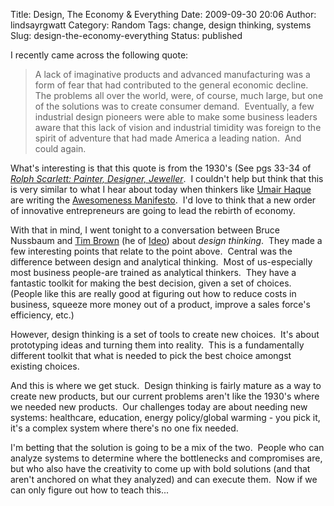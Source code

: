 Title: Design, The Economy & Everything
Date: 2009-09-30 20:06
Author: lindsayrgwatt
Category: Random
Tags: change, design thinking, systems
Slug: design-the-economy-everything
Status: published

I recently came across the following quote:

> A lack of imaginative products and advanced manufacturing was a form of fear that had contributed to the general economic decline.  The problems all over the world, were, of course, much large, but one of the solutions was to create consumer demand.  Eventually, a few industrial design pioneers were able to make some business leaders aware that this lack of vision and industrial timidity was foreign to the spirit of adventure that had made America a leading nation.  And could again.

What's interesting is that this quote is from the 1930's (See pgs 33-34 of *[Rolph Scarlett: Painter, Designer, Jeweller](http://www.amazon.com/Rolph-Scarlett-Painter-Designer-Jeweller/dp/0773528040)*.  I couldn't help but think that this is very similar to what I hear about today when thinkers like [Umair Haque](http://www.bubblegeneration.com/?a=about) are writing the [Awesomeness Manifesto](http://blogs.harvardbusiness.org/haque/2009/09/is_your_business_innovative_or.html).  I'd love to think that a new order of innovative entrepreneurs are going to lead the rebirth of economy.

With that in mind, I went tonight to a conversation between Bruce Nussbaum and [Tim Brown](http://www.ideo.com/thinking/voice/tim-brown/) (he of [Ideo](http://www.ideo.com/)) about *design thinking*.  They made a few interesting points that relate to the point above.  Central was the difference between design and analytical thinking.  Most of us-especially most business people-are trained as analytical thinkers.  They have a fantastic toolkit for making the best decision, given a set of choices.  (People like this are really good at figuring out how to reduce costs in business, squeeze more money out of a product, improve a sales force's efficiency, etc.)

However, design thinking is a set of tools to create new choices.  It's about prototyping ideas and turning them into reality.  This is a fundamentally different toolkit that what is needed to pick the best choice amongst existing choices.

And this is where we get stuck.  Design thinking is fairly mature as a way to create new products, but our current problems aren't like the 1930's where we needed new products.  Our challenges today are about needing new systems: healthcare, education, energy policy/global warming - you pick it, it's a complex system where there's no one fix needed.

I'm betting that the solution is going to be a mix of the two.  People who can analyze systems to determine where the bottlenecks and compromises are, but who also have the creativity to come up with bold solutions (and that aren't anchored on what they analyzed) and can execute them.  Now if we can only figure out how to teach this...
